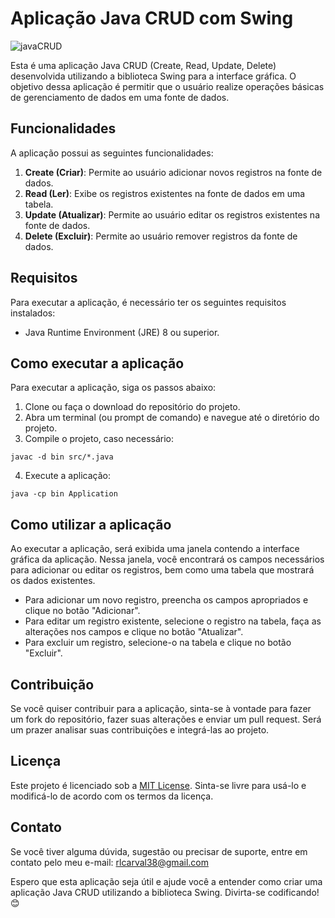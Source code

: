 <h1>Aplicação Java CRUD com Swing</h1>

![javaCRUD](https://github.com/DevSistemasCod/exercicios_enum/assets/116233666/c99d408c-4dc8-4f6b-ac08-19933a6d52a4)

<p>Esta é uma aplicação Java CRUD (Create, Read, Update, Delete) desenvolvida utilizando a biblioteca Swing para a interface gráfica. O objetivo dessa aplicação é permitir que o usuário realize operações básicas de gerenciamento de dados em uma fonte de dados.</p>

<h2>Funcionalidades</h2>

<p>A aplicação possui as seguintes funcionalidades:</p>

<ol>
  <li><strong>Create (Criar)</strong>: Permite ao usuário adicionar novos registros na fonte de dados.</li>
  <li><strong>Read (Ler)</strong>: Exibe os registros existentes na fonte de dados em uma tabela.</li>
  <li><strong>Update (Atualizar)</strong>: Permite ao usuário editar os registros existentes na fonte de dados.</li>
  <li><strong>Delete (Excluir)</strong>: Permite ao usuário remover registros da fonte de dados.</li>
</ol>

<h2>Requisitos</h2>

<p>Para executar a aplicação, é necessário ter os seguintes requisitos instalados:</p>

<ul>
  <li>Java Runtime Environment (JRE) 8 ou superior.</li>
</ul>

<h2>Como executar a aplicação</h2>

<p>Para executar a aplicação, siga os passos abaixo:</p>

<ol>
  <li>Clone ou faça o download do repositório do projeto.</li>
  <li>Abra um terminal (ou prompt de comando) e navegue até o diretório do projeto.</li>
  <li>Compile o projeto, caso necessário:</li>
</ol>

<pre><code>javac -d bin src/*.java</code></pre>

<ol start="4">
  <li>Execute a aplicação:</li>
</ol>

<pre><code>java -cp bin Application</code></pre>

<h2>Como utilizar a aplicação</h2>

<p>Ao executar a aplicação, será exibida uma janela contendo a interface gráfica da aplicação. Nessa janela, você encontrará os campos necessários para adicionar ou editar os registros, bem como uma tabela que mostrará os dados existentes.</p>

<ul>
  <li>Para adicionar um novo registro, preencha os campos apropriados e clique no botão "Adicionar".</li>
  <li>Para editar um registro existente, selecione o registro na tabela, faça as alterações nos campos e clique no botão "Atualizar".</li>
  <li>Para excluir um registro, selecione-o na tabela e clique no botão "Excluir".</li>
</ul>

<h2>Contribuição</h2>

<p>Se você quiser contribuir para a aplicação, sinta-se à vontade para fazer um fork do repositório, fazer suas alterações e enviar um pull request. Será um prazer analisar suas contribuições e integrá-las ao projeto.</p>

<h2>Licença</h2>

<p>Este projeto é licenciado sob a <a href="LICENSE">MIT License</a>. Sinta-se livre para usá-lo e modificá-lo de acordo com os termos da licença.</p>

<h2>Contato</h2>

<p>Se você tiver alguma dúvida, sugestão ou precisar de suporte, entre em contato pelo meu e-mail: <a href="mailto:rlcarval38@gmail.com">rlcarval38@gmail.com</a></p>

<p>Espero que esta aplicação seja útil e ajude você a entender como criar uma aplicação Java CRUD utilizando a biblioteca Swing. Divirta-se codificando! 😊</p>
